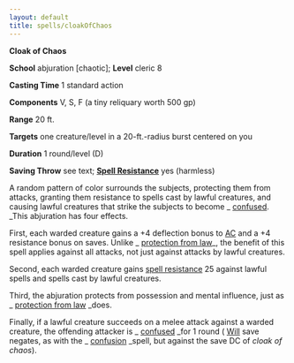 ```yaml
---
layout: default
title: spells/cloakOfChaos
---
```

 **Cloak of Chaos**

**School** abjuration [chaotic]; **Level** cleric 8

**Casting Time** 1 standard action

**Components** V, S, F (a tiny reliquary worth 500 gp)

**Range** 20 ft.

**Targets** one creature/level in a 20-ft.-radius burst centered on you

**Duration** 1 round/level (D)

**Saving Throw** see text; **[Spell Resistance](../glossary#_spell-resistance)** yes (harmless)

A random pattern of color surrounds the subjects, protecting them from attacks, granting them resistance to spells cast by lawful creatures, and causing lawful creatures that strike the subjects to become _ [confused](../glossary#_confused). _This abjuration has four effects.

First, each warded creature gains a +4 deflection bonus to [AC](../combat#_armor-class) and a +4 resistance bonus on saves. Unlike _ [protection from law](protectionFromLaw#_protection-from-law)_, the benefit of this spell applies against all attacks, not just against attacks by lawful creatures.

Second, each warded creature gains [spell resistance](../glossary#_spell-resistance) 25 against lawful spells and spells cast by lawful creatures.

Third, the abjuration protects from possession and mental influence, just as _ [protection from law](protectionFromLaw#_protection-from-law) _does.

Finally, if a lawful creature succeeds on a melee attack against a warded creature, the offending attacker is _ [confused](../glossary#_confused) _for 1 round ( [Will](../combat#_will) save negates, as with the _ [confusion](confusion#_confusion) _spell, but against the save DC of _cloak of chaos_).

